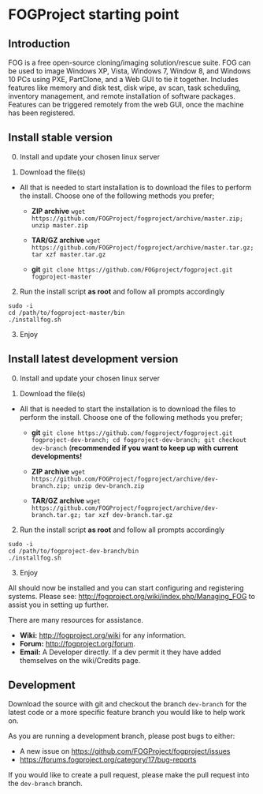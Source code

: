 # FOGProject starting point

## Introduction

 FOG is a free open-source cloning/imaging solution/rescue suite. FOG can be used to image Windows XP, Vista, Windows 7, Window 8, and Windows 10 PCs using PXE, PartClone, and a Web GUI to tie it together. Includes features like memory and disk test, disk wipe, av scan, task scheduling, inventory management, and remote installation of software packages. Features can be triggered remotely from the web GUI, once the machine has been registered.

## Install stable version

0. Install and update your chosen linux server

1. Download the file(s)

* All that is needed to start installation is to download the files to perform the install. Choose one of the following methods you prefer;

  * **ZIP archive** `wget https://github.com/FOGProject/fogproject/archive/master.zip; unzip master.zip`

  * **TAR/GZ archive** `wget https://github.com/FOGProject/fogproject/archive/master.tar.gz; tar xzf master.tar.gz`

  * **git** `git clone https://github.com/FOGproject/fogproject.git fogproject-master`

2. Run the install script **as root** and follow all prompts accordingly

```
sudo -i
cd /path/to/fogproject-master/bin
./installfog.sh
```

3. Enjoy

## Install latest development version

0. Install and update your chosen linux server

1. Download the file(s)

* All that is needed to start the installation is to download the files to perform the install. Choose one of the following methods you prefer;

  * **git** `git clone https://github.com/fogproject/fogproject.git fogproject-dev-branch; cd fogproject-dev-branch; git checkout dev-branch` (**recommended if you want to keep up with current developments!**

  * **ZIP archive** `wget https://github.com/FOGProject/fogproject/archive/dev-branch.zip; unzip dev-branch.zip`

  * **TAR/GZ archive** `wget https://github.com/FOGProject/fogproject/archive/dev-branch.tar.gz; tar xzf dev-branch.tar.gz`

2. Run the install script **as root** and follow all prompts accordingly

```
sudo -i
cd /path/to/fogproject-dev-branch/bin
./installfog.sh
```
3. Enjoy

All should now be installed and you can start configuring and registering systems. Please see: http://fogproject.org/wiki/index.php/Managing_FOG to assist you in setting up further.

There are many resources for assistance.
 - **Wiki:** http://fogproject.org/wiki for any information.
 - **Forum:** http://fogproject.org/forum.
 - **Email:** A Developer directly. If a dev permit it they have added themselves on the wiki/Credits page.

## Development

 Download the source with git and checkout the branch `dev-branch` for the latest code or a more specific feature branch you would like to help work on.

 As you are running a development branch, please post bugs to either:

 - A new issue on https://github.com/FOGProject/fogproject/issues
 - https://forums.fogproject.org/category/17/bug-reports

 If you would like to create a pull request, please make the pull request into the `dev-branch` branch.
